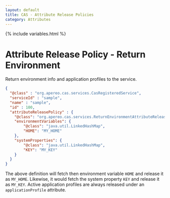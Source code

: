 ```yaml
---
layout: default
title: CAS - Attribute Release Policies
category: Attributes
---
```


{% include variables.html %}

# Attribute Release Policy - Return Environment

Return environment info and application profiles to the service.

```json
{
  "@class" : "org.apereo.cas.services.CasRegisteredService",
  "serviceId" : "sample",
  "name" : "sample",
  "id" : 100,
  "attributeReleasePolicy" : {
    "@class": "org.apereo.cas.services.ReturnEnvironmentAttributeReleasePolicy",
    "environmentVariables": {
        "@class": "java.util.LinkedHashMap",
        "HOME": "MY_HOME"
    },
    "systemProperties": { 
        "@class": "java.util.LinkedHashMap", 
        "KEY": "MY_KEY" 
    }
  }
}
```
      
The above definition will fetch then environment variable `HOME` and release it as `MY_HOME`. Likewise,
it would fetch the system property `KEY` and release it as `MY_KEY`. Active application profiles 
are always released under an `applicationProfile` attribute.
